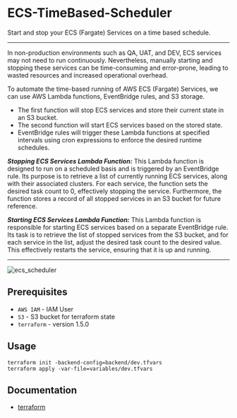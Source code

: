 # ECS-TimeBased-Scheduler

Start and stop your ECS (Fargate) Services on a time based schedule.

---

In non-production environments such as QA, UAT, and DEV, ECS services may not need to run continuously. Nevertheless, manually starting and stopping these services can be time-consuming and error-prone, leading to wasted resources and increased operational overhead.

To automate the time-based running of AWS ECS (Fargate) Services, we can use AWS Lambda functions, EventBridge rules, and S3 storage. 
- The first function will stop ECS services and store their current state in an S3 bucket. 
- The second function will start ECS services based on the stored state. 
- EventBridge rules will trigger these Lambda functions at specified intervals using cron expressions to enforce the desired runtime schedules.

***Stopping ECS Services Lambda Function:*** This Lambda function is designed to run on a scheduled basis and is triggered by an EventBridge rule. Its purpose is to retrieve a list of currently running ECS services, along with their associated clusters. For each service, the function sets the desired task count to 0, effectively stopping the service. Furthermore, the function stores a record of all stopped services in an S3 bucket for future reference.

***Starting ECS Services Lambda Function:*** This Lambda function is responsible for starting ECS services based on a separate EventBridge rule. Its task is to retrieve the list of stopped services from the S3 bucket, and for each service in the list, adjust the desired task count to the desired value. This effectively restarts the service, ensuring that it is up and running.

---
![ecs_scheduler](https://github.com/senad-d/ecs-timebased-scheduler/assets/112484166/2a0800a2-61ee-470f-86de-da7dd351f317)

## Prerequisites

- `AWS IAM` - IAM User
- `S3` - S3 bucket for terraform state
- `terraform` - version 1.5.0

## Usage

```shell
terraform init -backend-config=backend/dev.tfvars
terraform apply -var-file=variables/dev.tfvars   
```

## Documentation

- [terraform](https://developer.hashicorp.com/terraform/docs)